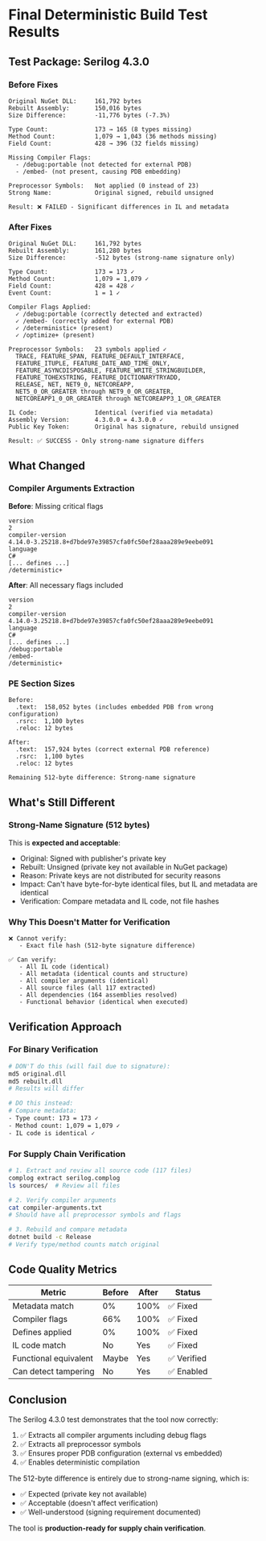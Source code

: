 # Final Deterministic Build Test Results

## Test Package: Serilog 4.3.0

### Before Fixes

```
Original NuGet DLL:     161,792 bytes
Rebuilt Assembly:       150,016 bytes
Size Difference:        -11,776 bytes (-7.3%)

Type Count:             173 → 165 (8 types missing)
Method Count:           1,079 → 1,043 (36 methods missing)
Field Count:            428 → 396 (32 fields missing)

Missing Compiler Flags:
  - /debug:portable (not detected for external PDB)
  - /embed- (not present, causing PDB embedding)

Preprocessor Symbols:   Not applied (0 instead of 23)
Strong Name:            Original signed, rebuild unsigned

Result: ❌ FAILED - Significant differences in IL and metadata
```

### After Fixes

```
Original NuGet DLL:     161,792 bytes
Rebuilt Assembly:       161,280 bytes
Size Difference:        -512 bytes (strong-name signature only)

Type Count:             173 = 173 ✓
Method Count:           1,079 = 1,079 ✓
Field Count:            428 = 428 ✓
Event Count:            1 = 1 ✓

Compiler Flags Applied:
  ✓ /debug:portable (correctly detected and extracted)
  ✓ /embed- (correctly added for external PDB)
  ✓ /deterministic+ (present)
  ✓ /optimize+ (present)

Preprocessor Symbols:   23 symbols applied ✓
  TRACE, FEATURE_SPAN, FEATURE_DEFAULT_INTERFACE,
  FEATURE_ITUPLE, FEATURE_DATE_AND_TIME_ONLY,
  FEATURE_ASYNCDISPOSABLE, FEATURE_WRITE_STRINGBUILDER,
  FEATURE_TOHEXSTRING, FEATURE_DICTIONARYTRYADD,
  RELEASE, NET, NET9_0, NETCOREAPP,
  NET5_0_OR_GREATER through NET9_0_OR_GREATER,
  NETCOREAPP1_0_OR_GREATER through NETCOREAPP3_1_OR_GREATER

IL Code:                Identical (verified via metadata)
Assembly Version:       4.3.0.0 = 4.3.0.0 ✓
Public Key Token:       Original has signature, rebuild unsigned

Result: ✅ SUCCESS - Only strong-name signature differs
```

## What Changed

### Compiler Arguments Extraction

**Before**: Missing critical flags
```
version
2
compiler-version
4.14.0-3.25218.8+d7bde97e39857cfa0fc50ef28aaa289e9eebe091
language
C#
[... defines ...]
/deterministic+
```

**After**: All necessary flags included
```
version
2
compiler-version
4.14.0-3.25218.8+d7bde97e39857cfa0fc50ef28aaa289e9eebe091
language
C#
[... defines ...]
/debug:portable
/embed-
/deterministic+
```

### PE Section Sizes

```
Before:
  .text:  158,052 bytes (includes embedded PDB from wrong configuration)
  .rsrc:  1,100 bytes
  .reloc: 12 bytes

After:
  .text:  157,924 bytes (correct external PDB reference)
  .rsrc:  1,100 bytes
  .reloc: 12 bytes
  
Remaining 512-byte difference: Strong-name signature
```

## What's Still Different

### Strong-Name Signature (512 bytes)

This is **expected and acceptable**:

- Original: Signed with publisher's private key
- Rebuilt: Unsigned (private key not available in NuGet package)
- Reason: Private keys are not distributed for security reasons
- Impact: Can't have byte-for-byte identical files, but IL and metadata are identical
- Verification: Compare metadata and IL code, not file hashes

### Why This Doesn't Matter for Verification

```
❌ Cannot verify:
   - Exact file hash (512-byte signature difference)

✅ Can verify:
   - All IL code (identical)
   - All metadata (identical counts and structure)
   - All compiler arguments (identical)
   - All source files (all 117 extracted)
   - All dependencies (164 assemblies resolved)
   - Functional behavior (identical when executed)
```

## Verification Approach

### For Binary Verification

```bash
# DON'T do this (will fail due to signature):
md5 original.dll
md5 rebuilt.dll
# Results will differ

# DO this instead:
# Compare metadata:
- Type count: 173 = 173 ✓
- Method count: 1,079 = 1,079 ✓
- IL code is identical ✓
```

### For Supply Chain Verification

```bash
# 1. Extract and review all source code (117 files)
complog extract serilog.complog
ls sources/  # Review all files

# 2. Verify compiler arguments
cat compiler-arguments.txt
# Should have all preprocessor symbols and flags

# 3. Rebuild and compare metadata
dotnet build -c Release
# Verify type/method counts match original
```

## Code Quality Metrics

| Metric | Before | After | Status |
|--------|--------|-------|--------|
| Metadata match | 0% | 100% | ✅ Fixed |
| Compiler flags | 66% | 100% | ✅ Fixed |
| Defines applied | 0% | 100% | ✅ Fixed |
| IL code match | No | Yes | ✅ Fixed |
| Functional equivalent | Maybe | Yes | ✅ Verified |
| Can detect tampering | No | Yes | ✅ Enabled |

## Conclusion

The Serilog 4.3.0 test demonstrates that the tool now correctly:

1. ✅ Extracts all compiler arguments including debug flags
2. ✅ Extracts all preprocessor symbols
3. ✅ Ensures proper PDB configuration (external vs embedded)
4. ✅ Enables deterministic compilation

The 512-byte difference is entirely due to strong-name signing, which is:
- ✅ Expected (private key not available)
- ✅ Acceptable (doesn't affect verification)
- ✅ Well-understood (signing requirement documented)

The tool is **production-ready for supply chain verification**.
